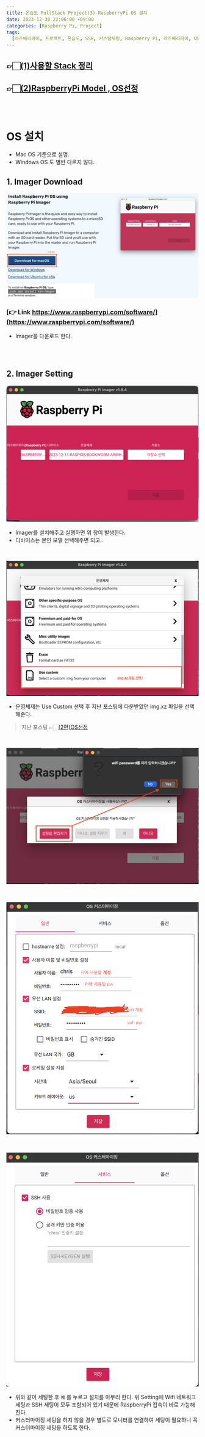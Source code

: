 ```yaml
---
title: 온습도 FullStack Project(3)-RaspberryPi OS 설치
date: 2023-12-30 22:06:00 +09:00
categories: [Raspberry Pi, Project]
tags:
  [라즈베리파이, 프로젝트, 온습도, SSH, 커스텀세팅, Raspberry Pi, 라즈베리파이, OS 설치]
---
```


## 👉🏻[(1)사용할 Stack 정리](https://yuribini.github.io/posts/%EC%98%A8%EC%8A%B5%EB%8F%84-FullStack-Project-%EA%B0%81-Stack%EC%97%90-%EB%8C%80%ED%95%B4/)

## 👉🏻[(2)RaspberryPi Model , OS선정](https://yuribini.github.io/posts/%EC%98%A8%EC%8A%B5%EB%8F%84-FullStack-Project(2)-RaspberryPi-Model-,-OS%EC%84%A0%EC%A0%95/)

<br>
<br>

# OS 설치
- Mac OS 기준으로 설명.
- Windows OS 도 별반 다르지 않다.

## 1. Imager Download
![Imager Download](/images/Imager_Download.png)
### [👉 Link https://www.raspberrypi.com/software/](https://www.raspberrypi.com/software/)
- Imager를 다운로드 한다.

<br>
<br>

## 2. Imager Setting
![Imager Menu](/images/Imager_Menu.png)
- Imager를 설치해주고 실행하면 위 창이 발생한다.
- 디바이스는 본인 모델 선택해주면 되고..

<br>

![Use Custom](/images/Use_Custom.png)
- 운영체제는 Use Custom 선택 후 지난 포스팅에 다운받았던 img.xz 파일을 선택해준다.
>지난 포스팅 👉🏻[(2편)OS선정](https://yuribini.github.io/posts/%EC%98%A8%EC%8A%B5%EB%8F%84-FullStack-Project(2)-RaspberryPi-Model-,-OS%EC%84%A0%EC%A0%95/)

<br>

![Setting Adjust](/images/Setting_Adjust.png)

<br>

![Custom Setting](/images/Custom_Setting.png)

<br>

![Custom Service](/images/Custom_Service.png)

- 위와 같이 세팅한 후 `예` 를 누르고 설치를 마무리 한다. 위 Setting에 Wifi 네트워크 세팅과 SSH 세팅이 모두 포함되어 있기 때문에 RaspberryPi 접속이 바로 가능해진다.
- 커스터마이징 세팅을 하지 않을 경우 별도로 모니터를 연결하여 세팅이 필요하니 꼭 커스터마이징 세팅을 하도록 한다.